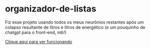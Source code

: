 # organizador-de-listas
Fiz esse projeto usando todos os meus neurônios restantes após um colapso resultante de litros e litros de energético (e um pouquinho de chatgpt para o front-end, mb!)

[Clique aqui para ver funcionando](https://organizador-de-listas-fhnmzeei6-caio-limas-projects-a0493cb9.vercel.app/)
